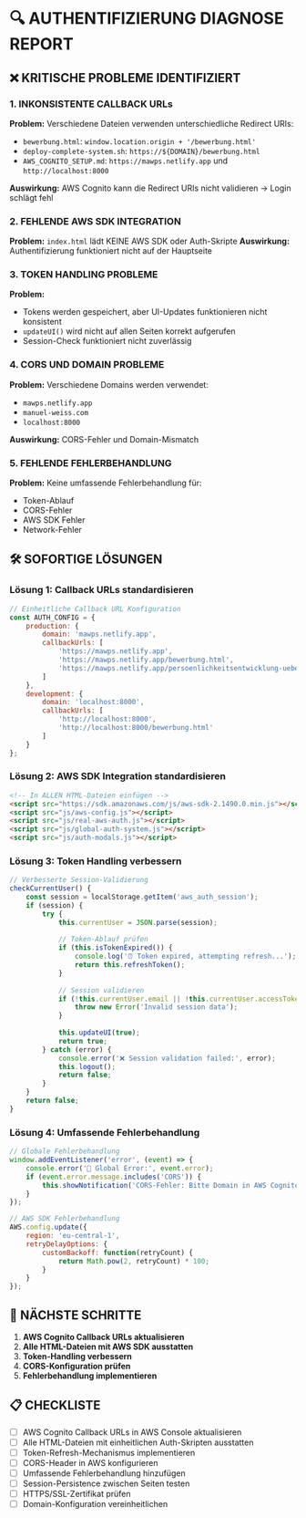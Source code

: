 # 🔍 AUTHENTIFIZIERUNG DIAGNOSE REPORT

## ❌ KRITISCHE PROBLEME IDENTIFIZIERT

### 1. **INKONSISTENTE CALLBACK URLs**
**Problem:** Verschiedene Dateien verwenden unterschiedliche Redirect URIs:

- `bewerbung.html`: `window.location.origin + '/bewerbung.html'`
- `deploy-complete-system.sh`: `https://${DOMAIN}/bewerbung.html`
- `AWS_COGNITO_SETUP.md`: `https://mawps.netlify.app` und `http://localhost:8000`

**Auswirkung:** AWS Cognito kann die Redirect URIs nicht validieren → Login schlägt fehl

### 2. **FEHLENDE AWS SDK INTEGRATION**
**Problem:** `index.html` lädt KEINE AWS SDK oder Auth-Skripte
**Auswirkung:** Authentifizierung funktioniert nicht auf der Hauptseite

### 3. **TOKEN HANDLING PROBLEME**
**Problem:** 
- Tokens werden gespeichert, aber UI-Updates funktionieren nicht konsistent
- `updateUI()` wird nicht auf allen Seiten korrekt aufgerufen
- Session-Check funktioniert nicht zuverlässig

### 4. **CORS UND DOMAIN PROBLEME**
**Problem:** Verschiedene Domains werden verwendet:
- `mawps.netlify.app`
- `manuel-weiss.com` 
- `localhost:8000`

**Auswirkung:** CORS-Fehler und Domain-Mismatch

### 5. **FEHLENDE FEHLERBEHANDLUNG**
**Problem:** Keine umfassende Fehlerbehandlung für:
- Token-Ablauf
- CORS-Fehler
- AWS SDK Fehler
- Network-Fehler

## 🛠️ SOFORTIGE LÖSUNGEN

### Lösung 1: Callback URLs standardisieren
```javascript
// Einheitliche Callback URL Konfiguration
const AUTH_CONFIG = {
    production: {
        domain: 'mawps.netlify.app',
        callbackUrls: [
            'https://mawps.netlify.app',
            'https://mawps.netlify.app/bewerbung.html',
            'https://mawps.netlify.app/persoenlichkeitsentwicklung-uebersicht.html'
        ]
    },
    development: {
        domain: 'localhost:8000',
        callbackUrls: [
            'http://localhost:8000',
            'http://localhost:8000/bewerbung.html'
        ]
    }
};
```

### Lösung 2: AWS SDK Integration standardisieren
```html
<!-- In ALLEN HTML-Dateien einfügen -->
<script src="https://sdk.amazonaws.com/js/aws-sdk-2.1490.0.min.js"></script>
<script src="js/aws-config.js"></script>
<script src="js/real-aws-auth.js"></script>
<script src="js/global-auth-system.js"></script>
<script src="js/auth-modals.js"></script>
```

### Lösung 3: Token Handling verbessern
```javascript
// Verbesserte Session-Validierung
checkCurrentUser() {
    const session = localStorage.getItem('aws_auth_session');
    if (session) {
        try {
            this.currentUser = JSON.parse(session);
            
            // Token-Ablauf prüfen
            if (this.isTokenExpired()) {
                console.log('⏰ Token expired, attempting refresh...');
                return this.refreshToken();
            }
            
            // Session validieren
            if (!this.currentUser.email || !this.currentUser.accessToken) {
                throw new Error('Invalid session data');
            }
            
            this.updateUI(true);
            return true;
        } catch (error) {
            console.error('❌ Session validation failed:', error);
            this.logout();
            return false;
        }
    }
    return false;
}
```

### Lösung 4: Umfassende Fehlerbehandlung
```javascript
// Globale Fehlerbehandlung
window.addEventListener('error', (event) => {
    console.error('🚨 Global Error:', event.error);
    if (event.error.message.includes('CORS')) {
        this.showNotification('CORS-Fehler: Bitte Domain in AWS Cognito konfigurieren', 'error');
    }
});

// AWS SDK Fehlerbehandlung
AWS.config.update({
    region: 'eu-central-1',
    retryDelayOptions: {
        customBackoff: function(retryCount) {
            return Math.pow(2, retryCount) * 100;
        }
    }
});
```

## 🎯 NÄCHSTE SCHRITTE

1. **AWS Cognito Callback URLs aktualisieren**
2. **Alle HTML-Dateien mit AWS SDK ausstatten**
3. **Token-Handling verbessern**
4. **CORS-Konfiguration prüfen**
5. **Fehlerbehandlung implementieren**

## 📋 CHECKLISTE

- [ ] AWS Cognito Callback URLs in AWS Console aktualisieren
- [ ] Alle HTML-Dateien mit einheitlichen Auth-Skripten ausstatten
- [ ] Token-Refresh-Mechanismus implementieren
- [ ] CORS-Header in AWS konfigurieren
- [ ] Umfassende Fehlerbehandlung hinzufügen
- [ ] Session-Persistence zwischen Seiten testen
- [ ] HTTPS/SSL-Zertifikat prüfen
- [ ] Domain-Konfiguration vereinheitlichen
